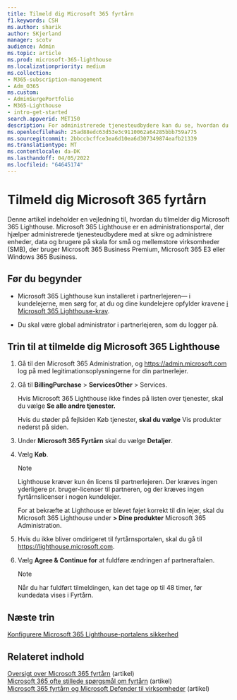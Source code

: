```yaml
---
title: Tilmeld dig Microsoft 365 fyrtårn
f1.keywords: CSH
ms.author: sharik
author: SKjerland
manager: scotv
audience: Admin
ms.topic: article
ms.prod: microsoft-365-lighthouse
ms.localizationpriority: medium
ms.collection:
- M365-subscription-management
- Adm_O365
ms.custom:
- AdminSurgePortfolio
- M365-Lighthouse
- intro-get-started
search.appverid: MET150
description: For administrerede tjenesteudbydere kan du se, hvordan du tilmelder dig Microsoft 365 Lighthouse.
ms.openlocfilehash: 25ad88edc63d53e3c9110062a64285bbb759a775
ms.sourcegitcommit: 2bbccbcffce3ea6d10ea6d307349874eafb21339
ms.translationtype: MT
ms.contentlocale: da-DK
ms.lasthandoff: 04/05/2022
ms.locfileid: "64645174"
---
```

# <a name="sign-up-for-microsoft-365-lighthouse"></a>Tilmeld dig Microsoft 365 fyrtårn

Denne artikel indeholder en vejledning til, hvordan du tilmelder dig Microsoft 365 Lighthouse. Microsoft 365 Lighthouse er en administrationsportal, der hjælper administrerede tjenesteudbydere med at sikre og administrere enheder, data og brugere på skala for små og mellemstore virksomheder (SMB), der bruger Microsoft 365 Business Premium, Microsoft 365 E3 eller Windows 365 Business. 

## <a name="before-you-begin"></a>Før du begynder

- Microsoft 365 Lighthouse kun installeret i partnerlejeren&mdash; i kundelejerne, men sørg for, at du og dine kundelejere opfylder kravene [i Microsoft 365 Lighthouse-krav](m365-lighthouse-requirements.md).

- Du skal være global administrator i partnerlejeren, som du logger på.

## <a name="steps-to-sign-up-for-microsoft-365-lighthouse"></a>Trin til at tilmelde dig Microsoft 365 Lighthouse

1. Gå til den Microsoft 365 Administration, og <a href="https://go.microsoft.com/fwlink/p/?linkid=2024339" target="_blank">https://admin.microsoft.com</a> log på med legitimationsoplysningerne for din partnerlejer. 

1. Gå til **BillingPurchase** >  **ServicesOther** >  Services.

    Hvis Microsoft 365 Lighthouse ikke findes på listen over tjenester, skal du vælge **Se alle andre tjenester.**

    Hvis du støder på fejlsiden Køb tjenester, **skal du vælge** Vis produkter nederst på siden.

1. Under **Microsoft 365 Fyrtårn** skal du vælge **Detaljer**. 

1. Vælg **Køb**.

    > [!NOTE]
    > Lighthouse kræver kun én licens til partnerlejeren. Der kræves ingen yderligere pr. bruger-licenser til partneren, og der kræves ingen fyrtårnslicenser i nogen kundelejer. 

    For at bekræfte at Lighthouse er blevet føjet korrekt til din lejer, skal du Microsoft 365 Lighthouse under **> Dine produkter** Microsoft 365 Administration.

1. Hvis du ikke bliver omdirigeret til fyrtårnsportalen, skal du gå til <a href="https://go.microsoft.com/fwlink/p/?linkid=2168110" target="_blank">https://lighthouse.microsoft.com</a>.

1. Vælg **Agree & Continue for** at fuldføre ændringen af partneraftalen.

    > [!NOTE]
    > Når du har fuldført tilmeldingen, kan det tage op til 48 timer, før kundedata vises i Fyrtårn.

## <a name="next-steps"></a>Næste trin

[Konfigurere Microsoft 365 Lighthouse-portalens sikkerhed](m365-lighthouse-configure-portal-security.md) 

## <a name="related-content"></a>Relateret indhold

[Oversigt over Microsoft 365 fyrtårn](m365-lighthouse-overview.md) (artikel)   
[Microsoft 365 ofte stillede spørgsmål om fyrtårn](m365-lighthouse-faq.yml) (artikel)   
[Microsoft 365 fyrtårn og Microsoft Defender til virksomheder](../security/defender-business/mdb-lighthouse-integration.md) (artikel)
